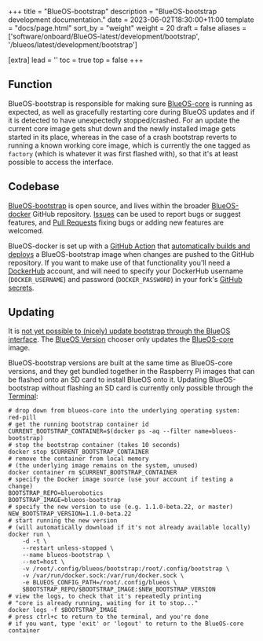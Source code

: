 +++
title = "BlueOS-bootstrap"
description = "BlueOS-bootstrap development documentation."
date = 2023-06-02T18:30:00+11:00
template = "docs/page.html"
sort_by = "weight"
weight = 20
draft = false
aliases = ['software/onboard/BlueOS-latest/development/bootstrap', '/blueos/latest/development/bootstrap']

[extra]
lead = ''
toc = true
top = false
+++

## Function

BlueOS-bootstrap is responsible for making sure [BlueOS-core](../core) is running as expected, as well as gracefully restarting core during BlueOS updates and if it is detected to have unexpectedly stopped/crashed. 
For an update the current core image gets shut down and the newly installed image gets started in its place, whereas in the case of a crash bootstrap reverts to running a known working core image, which is currently the one tagged as `factory` (which is whatever it was first flashed with), so that it's at least possible to access the interface.

## Codebase

[BlueOS-bootstrap](https://github.com/bluerobotics/BlueOS-docker/tree/master/bootstrap) is open source, and lives within the broader [BlueOS-docker](https://github.com/bluerobotics/BlueOS-docker) GitHub repository. [Issues](https://github.com/bluerobotics/BlueOS-docker/issues) can be used to report bugs or suggest features, and [Pull Requests](https://github.com/bluerobotics/BlueOS-docker/pulls) fixing bugs or adding new features are welcomed.

BlueOS-docker is set up with a [GitHub Action](https://docs.github.com/en/actions) that [automatically builds and deploys](https://github.com/bluerobotics/BlueOS-docker/blob/master/.github/workflows/test-and-deploy.yml#L90) a BlueOS-bootstrap image when changes are pushed to the GitHub repository.
If you want to make use of that functionality you'll need a [DockerHub](https://hub.docker.com) account, and will need to specify your DockerHub username (`DOCKER_USERNAME`) and password (`DOCKER_PASSWORD`) in your fork's [GitHub secrets](https://docs.github.com/en/actions/security-guides/encrypted-secrets).

## Updating

It is [not yet possible to (nicely) update bootstrap through the BlueOS interface](https://github.com/bluerobotics/BlueOS-docker/issues/1510). The [BlueOS Version](../../advanced-usage#blueos-version) chooser only updates the [BlueOS-core](../core) image.

BlueOS-bootstrap versions are built at the same time as BlueOS-core versions, and they get bundled together in the Raspberry Pi images that can be flashed onto an SD card to install BlueOS onto it. Updating BlueOS-bootstrap without flashing an SD card is currently only possible through the [Terminal](../../advanced-usage#terminal):

```shell
# drop down from blueos-core into the underlying operating system:
red-pill
# get the running bootstrap container id
CURRENT_BOOTSTRAP_CONTAINER=$(docker ps -aq --filter name=blueos-bootstrap)
# stop the bootstrap container (takes 10 seconds)
docker stop $CURRENT_BOOTSTRAP_CONTAINER
# remove the container from local memory
# (the underlying image remains on the system, unused)
docker container rm $CURRENT_BOOTSTRAP_CONTAINER
# specify the Docker image source (use your account if testing a change)
BOOTSTRAP_REPO=bluerobotics
BOOTSTRAP_IMAGE=blueos-bootstrap
# specify the new version to use (e.g. 1.1.0-beta.22, or master)
NEW_BOOTSTRAP_VERSION=1.1.0-beta.22
# start running the new version
# (will automatically download if it's not already available locally)
docker run \
    -d -t \
    --restart unless-stopped \
    --name blueos-bootstrap \
    --net=host \
    -v /root/.config/blueos/bootstrap:/root/.config/bootstrap \
    -v /var/run/docker.sock:/var/run/docker.sock \
    -e BLUEOS_CONFIG_PATH=/root/.config/blueos \
    $BOOTSTRAP_REPO/$BOOTSTRAP_IMAGE:$NEW_BOOTSTRAP_VERSION
# view the logs, to check that it's repeatedly printing
# "core is already running, waiting for it to stop..."
docker logs -f $BOOTSTRAP_IMAGE
# press ctrl+c to return to the terminal, and you're done
# if you want, type 'exit' or 'logout' to return to the BlueOS-core container
```
